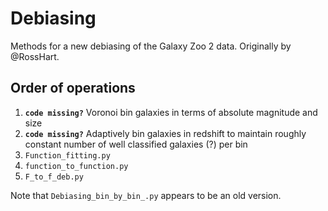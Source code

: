 # Debiasing

Methods for a new debiasing of the Galaxy Zoo 2 data. Originally by @RossHart. 

## Order of operations

1. **`code missing?`** Voronoi bin galaxies in terms of absolute magnitude and size
2. **`code missing?`** Adaptively bin galaxies in redshift to maintain roughly constant number of well
classified galaxies (?) per bin
3. `Function_fitting.py`
4. `function_to_function.py`
5. `F_to_f_deb.py`

Note that `Debiasing_bin_by_bin_.py` appears to be an old version.
